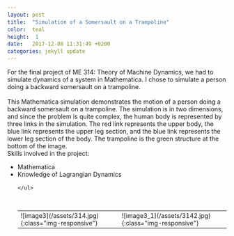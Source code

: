 ```yaml
---
layout: post
title:  "Simulation of a Somersault on a Trampoline"
color:  teal
height:  1
date:   2017-12-08 11:31:49 +0200
categories: jekyll update
---
```


For the final project of ME 314: Theory of Machine Dynamics, we had to simulate dynamics of a system in Mathematica. I chose to simulate a person doing a backward somersault on a trampoline. 
<br>
<br>
This Mathematica simulation demonstrates the motion of a person doing a backward somersault
on a trampoline. The simulation is in two dimensions, and since the problem is quite complex,
the human body is represented by three links in the simulation. The red link represents the
upper body, the blue link represents the upper leg section, and the blue link represents the
lower leg section of the body. The trampoline is the green structure at the bottom of the image.
<br>
Skills involved in the project:
<ul>
      <li> Mathematica </li>
      <li> Knowledge of Lagrangian Dynamics </li>
     
    </ul>
<br>



<table style="width:100%">
  
  <tr>
   
 
  
 
<td>![image3](/assets/314.jpg){:class="img-responsive"}
</td>
<td>
![image3_1](/assets/3142.jpg){:class="img-responsive"}
</td> 
 </tr>
</table>
